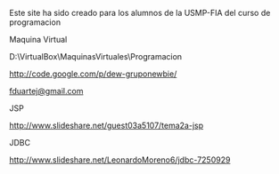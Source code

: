 Este site ha sido creado para los alumnos de la USMP-FIA del curso de programacion

Maquina Virtual

D:\VirtualBox\MaquinasVirtuales\Programacion


http://code.google.com/p/dew-gruponewbie/


fduartej@gmail.com


JSP

http://www.slideshare.net/guest03a5107/tema2a-jsp


JDBC

http://www.slideshare.net/LeonardoMoreno6/jdbc-7250929